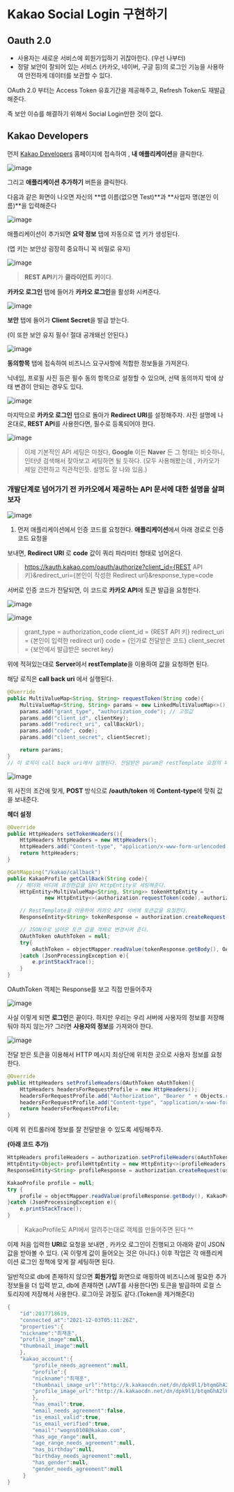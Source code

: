 # Kakao Social Login 구현하기

## Oauth 2.0

- 사용자는 새로운 서비스에 회원가입하기 귀찮아한다. (우선 나부터)
- 정말 보안이 잘되어 있는 서비스 (카카오, 네이버, 구글 등)의 로그인 기능을 사용하여 안전하게 데이터를 보관할 수 있다.

OAuth 2.0 부터는 Access Token 유효기간을 제공해주고, Refresh Token도 재발급 해준다.

즉 보안 이슈를 해결하기 위해서 Social Login만한 것이 없다.

## Kakao Developers

먼저 [Kakao Developers](https://developers.kakao.com/) 홈페이지에 접속하여 , **내 애플리케이션**을 클릭한다.

![image](https://user-images.githubusercontent.com/87312401/144571193-8b92a612-0951-44bb-bd0d-62b7e66f47f4.png)

그리고 **애플리케이션 추가하기** 버튼을 클릭한다.

다음과 같은 화면이 나오면 자신의 **앱 이름(없으면 Test)**과 **사업자 명(본인 이름)**을 입력해준다

![image](https://user-images.githubusercontent.com/87312401/144571247-186ce97c-eef8-42e3-9508-dffb0425da2e.png)

애플리케이션이 추가되면 **요약 정보** 탭에 자동으로 앱 키가 생성된다.

(앱 키는 보안상 굉장히 중요하니 꼭 비밀로 유지)

![image](https://user-images.githubusercontent.com/87312401/144571297-1beff66c-bef9-4ab7-8fff-1e36e241f655.png)

> **REST API**키가 **클라이언트 키**이다.
> 

**카카오 로그인** 탭에 들어가 **카카오 로그인**을 활성화 시켜준다.

![image](https://user-images.githubusercontent.com/87312401/144571353-da80fca7-5823-4c3e-84a5-094ebfea3562.png)

**보안** 탭에 들어가 **Client Secret**을 발급 받는다.

(이 또한 보안 유지 필수! 절대 공개돼선 안된다.)

![image](https://user-images.githubusercontent.com/87312401/144571378-a2dfe213-3a46-4a83-9311-45e2bbfa9e9f.png)

**동의항목** 탭에 접속하여 비즈니스 요구사항에 적합한 정보들을 가져온다.

닉네임, 프로필 사진 등은 필수 동의 항목으로 설정할 수 있으며, 선택 동의까지 밖에 상태 변경이 안되는 경우도 있다.

![image](https://user-images.githubusercontent.com/87312401/144571412-4316533a-99e5-439c-b6b3-541d060b16bd.png)

마지막으로 **카카오 로그인** 탭으로 돌아가 **Redirect URI**를 설정해주자. 사진 설명에 나온대로, **REST API**를 사용한다면, 필수로 등록되어야 한다.

![image](https://user-images.githubusercontent.com/87312401/144571440-fc59305a-ee1c-4cf1-93b7-c7a9af88db38.png)

> 이제 기본적인 API 세팅은 마쳤다, **Google** 이든 **Naver** 든 그 형태는 비슷하니, 인터넷 검색해서 찾아보고 세팅하면 될 듯하다. (모두 사용해봤는데 , 카카오가 제일 간편하고 직관적인듯. 설명도 잘 나와 있음.)
> 

### 개발단계로 넘어가기 전 카카오에서 제공하는 API 문서에 대한 설명을 살펴보자

![image](https://user-images.githubusercontent.com/87312401/144571478-ce2fc229-4701-4245-9e8f-39e33495c957.png)

1. 먼저 애플리케이션에서 인증 코드를 요청한다. **애플리케이션**에서 아래 경로로 인증 코드 요청을

보내면, **Redirect URI** 로 **code** 값이 쿼리 파라미터 형태로 넘어온다.

> https://kauth.kakao.com/oauth/authorize?client_id={REST API 키}&redirect_uri={본인이 작성한 Redirect url}&response_type=code
> 

서버로 인증 코드가 전달되면, 이 코드로 **카카오 API**에 토큰 발급을 요청한다. 

![image](https://user-images.githubusercontent.com/87312401/144571563-d19c3c14-7c29-4dca-a68d-27ee76ff5330.png)

![image](https://user-images.githubusercontent.com/87312401/144571515-1f81b19a-bcaf-4459-b324-c48b66a0501d.png)

> grant_type = authorization_code
client_id = {REST API 키}
redirect_uri = {본인이 입력한 redirect uri}
code = {인가로 전달받은 코드}
client_secret = {보안에서 발급받은 secret key}
> 

위에 적혀있는대로 **Server**에서 **restTemplate**을 이용하여 값을 요청하면 된다.

해당 로직은 **call back uri** 에서 실행된다.

```java
@Override
public MultiValueMap<String, String> requestToken(String code){
	MultiValueMap<String, String> params = new LinkedMultiValueMap<>();
	params.add("grant_type", "authorization_code"); // 고정값
	params.add("client_id", clientKey);
	params.add("redirect_uri", callBackUrl);
	params.add("code", code);
	params.add("client_secret", clientSecret);

	return params;
}
// 이 로직이 call back uri에서 실행된다. 전달받은 param은 restTemplate 요청의 파라미터로 사용된다.
```

![image](https://user-images.githubusercontent.com/87312401/144571602-e31611a3-0480-443c-9a32-0f97787cf463.png)

위 사진의 조건에 맞게, **POST** 방식으로 **/oauth/token** 에 **Content-type**에 맞춰 값을 보내준다.

**헤더 설정**

```java
@Override
public HttpHeaders setTokenHeaders(){
	HttpHeaders httpHeaders = new HttpHeaders();
	httpHeaders.add("Content-type", "application/x-www-form-urlencoded;charset=utf-8");
	return httpHeaders;
}
```

```java
@GetMapping("/kakao/callback")
public KakaoProfile getCallBack(String code){
   // 헤더와 바디에 요청한값을 담아 HttpEntity로 세팅해준다.
    HttpEntity<MultiValueMap<String, String>> tokenHttpEntity =
            new HttpEntity<>(authorization.requestToken(code), authorization.setTokenHeaders());

    // RestTemplate을 이용하여 카카오 API 서버에 토큰값을 요청한다.
    ResponseEntity<String> tokenResponse = authorization.createRequest(tokenUrl, tokenHttpEntity);

    // JSON으로 넘어온 토큰 값을 객체로 변경시켜 준다. 
    OAuthToken oAuthToken = null;
    try{
        oAuthToken = objectMapper.readValue(tokenResponse.getBody(), OAuthToken.class);
    }catch (JsonProcessingException e){
        e.printStackTrace();
    }
}
```

OAuthToken 객체는 Response를 보고 직접 만들어주자

![image](https://user-images.githubusercontent.com/87312401/144571632-06f03f29-e3d3-4ef7-82d8-038d4b3e284b.png)

사실 이렇게 되면 **로그인**은 끝이다. 하지만 우리는 우리 서버에 사용자의 정보를 저장해둬야 하지 않는가? 그러면 **사용자의 정보**를 가져와야 한다.

![image](https://user-images.githubusercontent.com/87312401/144571688-be90fb2d-4879-46fe-a85a-3efc689ff354.png)

전달 받은 토큰을 이용해서 HTTP 메시지 최상단에 위치한 곳으로 사용자 정보를 요청한다.

```java
@Override
public HttpHeaders setProfileHeaders(OAuthToken oAuthToken){
    HttpHeaders headersForRequestProfile = new HttpHeaders();
    headersForRequestProfile.add("Authorization", "Bearer " + Objects.requireNonNull(oAuthToken).getAccess_token());
    headersForRequestProfile.add("Content-type", "application/x-www-form-urlencoded;charset=utf-8");
    return headersForRequestProfile;
}
```

이제 위 컨트롤러에 정보를 잘 전달받을 수 있도록 세팅해주자.

 **(아래 코드 추가)**

```java
HttpHeaders profileHeaders = authorization.setProfileHeaders(oAuthToken);
HttpEntity<Object> profileHttpEntity = new HttpEntity<>(profileHeaders);
ResponseEntity<String> profileResponse = authorization.createRequest(userInfoUrl, profileHttpEntity);

KakaoProfile profile = null;
try {
    profile = objectMapper.readValue(profileResponse.getBody(), KakaoProfile.class);
}catch (JsonProcessingException e){
    e.printStackTrace();
}
```

> KakaoProfile도 API에서 알려주는대로 객체를 만들어주면 된다 ^^
> 

이제 처음 입력한 **URI**로 요청을 보내면 , 카카오 로그인이 진행되고 아래와 같이 JSON 값을 받아볼 수 있다. (꼭 이렇게 값이 들어오는 것은 아니다.) 이후 작업은 각 애플리케이션 로그인 정책에 맞게 잘 세팅하면 된다.

일반적으로 db에 존재하지 않으면 **회원가입** 화면으로 매핑하여 비즈니스에 필요한 추가 정보들을 더 입력 받고, db에 존재하면 (JWT를 사용한다면) 토큰을 발급하여 로컬 스토리지에 저장해서 사용한다. 로그아웃 과정도 같다.(Token을 제거해준다)

```java
{
	"id":2017718619,
	"connected_at":"2021-12-03T05:11:26Z",
	"properties":{
	"nickname":"최재훈",
	"profile_image":null,
	"thumbnail_image":null
	},
	"kakao_account":{
		"profile_needs_agreement":null,
		"profile":{
		"nickname":"최재훈",
		"thumbnail_image_url":"http://k.kakaocdn.net/dn/dpk9l1/btqmGhA2lKL/Oz0wDuJn1YV2DIn92f6DVK/img_110x110.jpg",
		"profile_image_url":"http://k.kakaocdn.net/dn/dpk9l1/btqmGhA2lKL/Oz0wDuJn1YV2DIn92f6DVK/img_640x640.jpg"
		},
		"has_email":true,
		"email_needs_agreement":false,
		"is_email_valid":true,
		"is_email_verified":true,
		"email":"wogns0108@kakao.com",
		"has_age_range":null,
		"age_range_needs_agreement":null,
		"has_birthday":null,
		"birthday_needs_agreement":null,
		"has_gender":null,
		"gender_needs_agreement":null
	 }
}
```
